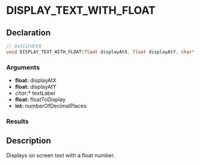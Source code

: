 # DISPLAY_TEXT_WITH_FLOAT

## Declaration
```cpp
// 0x311F4FE9
void DISPLAY_TEXT_WITH_FLOAT(float displayAtX, float displayAtY, char* textLabel, float floatToDisplay, int numberOfDecimalPlaces);
```

### Arguments
- **float:** displayAtX
- **float:** displayAtY
- **char*:** textLabel
- **float:** floatToDisplay
- **int:** numberOfDecimalPlaces

### Results

## Description
Displays on screen text with a float number.